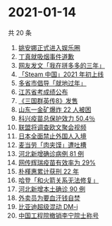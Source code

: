 # 2021-01-14

共 20 条

<!-- BEGIN ZHIHUSEARCH -->
<!-- 最后更新时间 Thu Jan 14 2021 17:37:23 GMT+0800 (CST) -->
1. [姚安娜正式进入娱乐圈](https://www.zhihu.com/search?q=姚安娜)
1. [丁真就吸烟事件道歉](https://www.zhihu.com/search?q=丁真抽烟)
1. [网友发文「我在拼多多的三年」](https://www.zhihu.com/search?q=我在拼多多的三年)
1. [「Steam 中国」2021 年初上线](https://www.zhihu.com/search?q=steam中国)
1. [多省市倡导「就地过年」](https://www.zhihu.com/search?q=就地过年)
1. [江苏省考成绩公布](https://www.zhihu.com/search?q=江苏省考)
1. [《三国群英传8》发售](https://www.zhihu.com/search?q=三国群英传8)
1. [山东一金矿爆炸 22 人被困](https://www.zhihu.com/search?q=山东金矿)
1. [科兴疫苗总保护效力 50.4％](https://www.zhihu.com/search?q=科兴疫苗)
1. [联盟将调查欧文聚会视频](https://www.zhihu.com/search?q=欧文)
1. [日本全面禁止外国人入境](https://www.zhihu.com/search?q=日本疫情)
1. [麦当劳「肉夹馍」遭吐槽](https://www.zhihu.com/search?q=麦当劳肉夹馍)
1. [河北新增确诊病例 81 例](https://www.zhihu.com/search?q=河北新增)
1. [网传辉瑞疫苗有效率为 29%](https://www.zhihu.com/search?q=辉瑞疫苗)
1. [朴槿惠累计获刑 22 年](https://www.zhihu.com/search?q=朴槿惠)
1. [哈登「和火箭关系无法修复」 ](https://www.zhihu.com/search?q=哈登)
1. [河北新增本土确诊 90 例](https://www.zhihu.com/search?q=河北新增)
1. [外卖员为要血汗钱自焚](https://www.zhihu.com/search?q=外卖员自焚)
1. [比亚迪超级混动 DM-i](https://www.zhihu.com/search?q=比亚迪)
1. [中国工程院撤销李宁院士称号](https://www.zhihu.com/search?q=李宁院士)
<!-- END ZHIHUSEARCH -->
